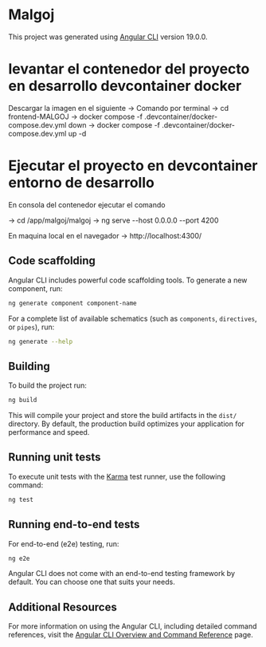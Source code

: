 # Malgoj

This project was generated using [Angular CLI](https://github.com/angular/angular-cli) version 19.0.0.


# levantar el contenedor del proyecto en desarrollo devcontainer docker
Descargar la imagen en el siguiente 
->
Comando por terminal 
-> cd frontend-MALGOJ
-> docker compose -f .devcontainer/docker-compose.dev.yml down
-> docker compose -f .devcontainer/docker-compose.dev.yml up -d

# Ejecutar el proyecto en devcontainer entorno de desarrollo 
En consola del contenedor ejecutar el comando

-> cd /app/malgoj/malgoj
-> ng serve --host 0.0.0.0 --port 4200

En maquina local en el navegador 
-> http://localhost:4300/

## Code scaffolding

Angular CLI includes powerful code scaffolding tools. To generate a new component, run:

```bash
ng generate component component-name
```

For a complete list of available schematics (such as `components`, `directives`, or `pipes`), run:

```bash
ng generate --help
```

## Building

To build the project run:

```bash
ng build
```

This will compile your project and store the build artifacts in the `dist/` directory. By default, the production build optimizes your application for performance and speed.

## Running unit tests

To execute unit tests with the [Karma](https://karma-runner.github.io) test runner, use the following command:

```bash
ng test
```

## Running end-to-end tests

For end-to-end (e2e) testing, run:

```bash
ng e2e
```

Angular CLI does not come with an end-to-end testing framework by default. You can choose one that suits your needs.

## Additional Resources

For more information on using the Angular CLI, including detailed command references, visit the [Angular CLI Overview and Command Reference](https://angular.dev/tools/cli) page.
